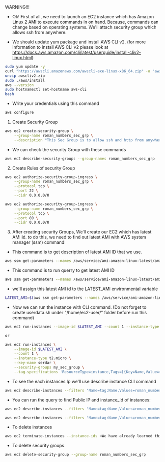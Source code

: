 WARNING!!!

- Ok! First of all, we need to launch an EC2 instance which has Amazon Linux 2 AMI to execute commands in on hand. Because, commands can change based on operating systems. We'll attach security group which allows ssh from anywhere.

- We should update yum package and install AWS CLI v2. (for more information to install AWS CLI v2 please look at https://docs.aws.amazon.com/cli/latest/userguide/install-cliv2-linux.html)
```bash
sudo yum update -y
curl "https://awscli.amazonaws.com/awscli-exe-linux-x86_64.zip" -o "awscliv2.zip"
unzip awscliv2.zip
sudo ./aws/install
aws --version
sudo hostnamectl set-hostname aws-cli
bash
```

- Write your credentials using this command
```bash
aws configure
```

1. Create Security Group

```bash
aws ec2 create-security-group \
    --group-name roman_numbers_sec_grp \
    --description "This Sec Group is to allow ssh and http from anywhere"
```

- We can check the security Group with these commands
```bash
aws ec2 describe-security-groups --group-names roman_numbers_sec_grp
```

2. Create Rules of security Group

```bash
aws ec2 authorize-security-group-ingress \
    --group-name roman_numbers_sec_grp \
    --protocol tcp \
    --port 22 \
    --cidr 0.0.0.0/0

aws ec2 authorize-security-group-ingress \
    --group-name roman_numbers_sec_grp \
    --protocol tcp \
    --port 80 \
    --cidr 0.0.0.0/0
```

3. After creating security Groups, We'll create our EC2 which has latest AMI id. to do this, we need to find out latest AMI with AWS system manager (ssm) command

- This command is to get description of latest AMI ID that we use.
```bash
aws ssm get-parameters --names /aws/service/ami-amazon-linux-latest/amzn2-ami-hvm-x86_64-gp2 --region us-east-1
```

- This command is to run querry to get latest AMI ID
```bash
aws ssm get-parameters --names /aws/service/ami-amazon-linux-latest/amzn2-ami-hvm-x86_64-gp2 --query 'Parameters[0].[Value]' --output text
```

- we'll assign this latest AMI id to the LATEST_AMI environmental variable

```bash
LATEST_AMI=$(aws ssm get-parameters --names /aws/service/ami-amazon-linux-latest/amzn2-ami-hvm-x86_64-gp2 --query 'Parameters[0].[Value]' --output text)
```

- Now we can run the instance with CLI command. (Do not forget to create userdata.sh under "/home/ec2-user/" folder before run this command)

```bash
aws ec2 run-instances --image-id $LATEST_AMI --count 1 --instance-type t2.micro --key-name serdar --security-groups roman_numbers_sec_grp --tag-specifications 'ResourceType=instance,Tags=[{Key=Name,Value=roman_numbers}]' --user-data file:///Users/ODG/Desktop/git_dir/serdar-cw/porfolio_lesson_plan/week_6/CLI_solution/userdata.sh

or

aws ec2 run-instances \
    --image-id $LATEST_AMI \
    --count 1 \
    --instance-type t2.micro \
    --key-name serdar \
    --security-groups my_sec_group \
    --tag-specifications 'ResourceType=instance,Tags=[{Key=Name,Value=roman_numbers}]'
```

- To see the each instances Ip we'll use describe instance CLI command
```bash
aws ec2 describe-instances --filters "Name=tag:Name,Values=roman_numbers"
```

- You can run the query to find Public IP and instance_id of instances:
```bash
aws ec2 describe-instances --filters "Name=tag:Name,Values=roman_numbers" --query 'Reservations[].Instances[].PublicIpAddress[]'

aws ec2 describe-instances --filters "Name=tag:Name,Values=roman_numbers" --query 'Reservations[].Instances[].InstanceId[]'
```

- To delete instances
```bash 
aws ec2 terminate-instances --instance-ids <We have already learned this id with query on above>
```
- To delete security groups
```bash
aws ec2 delete-security-group --group-name roman_numbers_sec_grp
```
